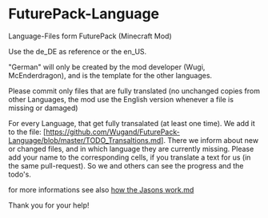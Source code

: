 # FuturePack-Language
Language-Files form FuturePack (Minecraft Mod)

Use the de_DE as reference or the en_US.

"German" will only be created by the mod developer (Wugi, McEnderdragon), and is the template for the other languages.

Please commit only files that are fully translated (no unchanged copies from other Languages, the mod use the English version whenever a file is missing or damaged)

For every Language, that get fully transalated (at least one time). We add it to the file: [https://github.com/Wugand/FuturePack-Language/blob/master/TODO_Transaltions.md]. There we inform about new or changed files, and in which language they are currently missing. Please add your name to the corresponding cells, if you translate a text for us (in the same pull-request). So we and others can see the progress and the todo's.

for more informations see also [how the Jasons work.md](https://github.com/Wugand/FuturePack-Language/blob/master/how%20the%20Json%20works.md)


Thank you for your help!
